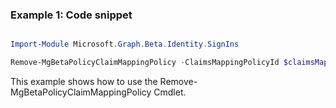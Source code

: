 ### Example 1: Code snippet

```powershell

Import-Module Microsoft.Graph.Beta.Identity.SignIns

Remove-MgBetaPolicyClaimMappingPolicy -ClaimsMappingPolicyId $claimsMappingPolicyId

```
This example shows how to use the Remove-MgBetaPolicyClaimMappingPolicy Cmdlet.

